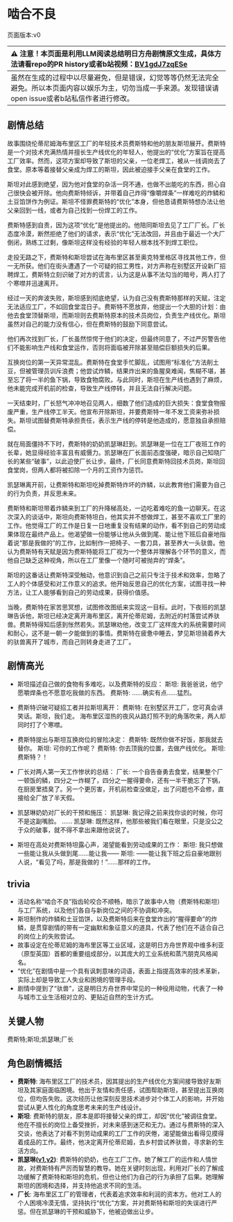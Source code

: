 # 啮合不良
页面版本:v0
 

| :warning: 注意！本页面是利用LLM阅读总结明日方舟剧情原文生成，具体方法请看repo的PR history或者b站视频：[BV1gdJ7zqESe](https://www.bilibili.com/video/BV1gdJ7zqESe/)         |
|:----------------------------|
| 虽然在生成的过程中以尽量避免，但是错误，幻觉等等仍然无法完全避免。所以本页面内容以娱乐为主，切勿当成一手来源。发现错误请open issue或者b站私信作者进行修改。|



## 剧情总结
故事围绕伦蒂尼姆海布里区工厂的年轻技术员费斯特和他的朋友斯坦展开。费斯特是一个对技术充满热情并擅长生产线优化的年轻人，他提出的“优化”方案旨在提高工厂效率。然而，这项方案却导致了斯坦的父亲，一位老焊工，被从一线调岗去了食堂。原本等着接替父亲成为焊工的斯坦，因此被迫接手父亲在食堂的工作。

斯坦对此感到绝望，因为他对食堂的杂活一窍不通，也做不出能吃的东西，担心自己很快会被开除。他向费斯特倾诉，并带着自己炸得“像嚼焊条”一样难吃的炸鳞和土豆馅饼作为例证。斯坦不怪罪费斯特的“优化”本身，但他恳请费斯特想办法让他父亲回到一线，或者为自己找到一份焊工的工作。

费斯特感到自责，因为这项“优化”是他提出的。他陪同斯坦去见了工厂厂长。厂长态度冷漠，断然拒绝了他们的请求，表示“优化”无法改回，并且由于最近一个大厂倒闭，熟练工过剩，像斯坦这样没有经验的年轻人根本找不到焊工职位。

走投无路之下，费斯特和斯坦尝试在海布里区甚至奥克特里格区寻找其他工作，但一无所获。他们在街头遭遇了一个可疑的招工男性，对方声称在别墅区开设新厂招聘焊工，费斯特立刻识破了对方的谎言，认为这是从事不法勾当的暗号，两人打了个寒噤并迅速离开。

经过一天的奔波失败，斯坦感到彻底绝望，认为自己没有费斯特那样的天赋，注定无法适应工厂，不如回食堂混日子。费斯特不愿放弃，他提出一个大胆的计划：由他去食堂顶替斯坦，而斯坦则去费斯特原本的技术员岗位，负责生产线优化。斯坦虽然对自己的能力没有信心，但在费斯特的鼓励下同意尝试。

他们再次找到厂长，厂长虽然惊愕于他们的决定，但最终同意了，不过严厉警告他们不能影响生产线和食堂运作，否则将面临被开除甚至赔偿巨额损失的后果。

互换岗位的第一天异常混乱。费斯特在食堂手忙脚乱，试图用“标准化”方法削土豆，但被管理员训斥浪费；他尝试炸鳞，结果炸出来的鱼腥臭难闻，焦糊不堪，甚至忘了将一半的鱼下锅，导致食物腐败。与此同时，斯坦在生产线也遇到了麻烦，他未能完成开机前的检查，导致生产线停转，并且无法自行解决问题。

一天结束时，厂长怒气冲冲地召见两人，细数了他们造成的巨大损失：食堂食物报废严重，生产线停工半天。他宣布开除斯坦，并要费斯特一年不发工资来弥补损失。斯坦试图替费斯特承担责任，表示生产线的停转是他造成的，愿意独自承担赔偿。

就在局面僵持不下时，费斯特的奶奶凯瑟琳赶到。凯瑟琳是一位在工厂夜班工作的长辈，她显得经验丰富且有威慑力。凯瑟琳在厂长面前态度强硬，暗示自己知晓厂长的某些“破事”，以此迫使厂长让步。最终，厂长同意费斯特回技术员岗，斯坦回食堂岗，但两人都将被扣除一个月的工资作为惩罚。

凯瑟琳离开前，让费斯特和斯坦吃掉费斯特炸坏的炸鳞，以此教育他们需要为自己的行为负责，并反思未来。

费斯特和斯坦带着炸鳞来到工厂的升降梯高处，一边吃着难吃的鱼一边聊天。在这次深入的谈话中，斯坦向费斯特坦白，他其实并不想做焊工，甚至不喜欢工厂里的工作。他觉得工厂的工作是日复一日地重复没有结果的动作，看不到自己的劳动成果体现在最终产品上。他渴望做一份能够让他从头做到尾、能让他下班后自豪地指着说“那是我做的”的工作，比如制作一把椅子、一套刀具，甚至养大一头驮兽。他认为费斯特有天赋是因为费斯特能将工厂视为一个整体并理解各个环节的意义，而他自己缺乏这种视角，所以在工厂里像一个随时可被抛弃的“焊条”。

斯坦的这番话让费斯特深受触动，他意识到自己之前只专注于技术和效率，忽略了工人的个体感受和对工作意义的追求。他开始反思自己的优化方案，试图寻找一种方法，让工人能够看到自己的劳动成果，获得价值感。

当晚，费斯特在家苦思冥想，试图修改图纸来实现这一目标。此时，下夜班的凯瑟琳告诉他，斯坦已经决定离开海布里区，离开伦蒂尼姆，去附近的村落尝试养驮兽。费斯特得知后感到怅然若失。凯瑟琳劝他，改变工厂这样庞大的系统需要时间和耐心，这不是一朝一夕能做到的事情。费斯特在疲惫中睡去，梦见斯坦骑着养大的驮兽离开了城市，而自己则转身走进了工厂。
## 剧情高光
- 斯坦描述自己做的食物有多难吃，以及费斯特的反应：
斯坦: 我爸爸说，他宁愿嚼焊条也不愿意吃我做的东西。
费斯特: ......确实有点......猛烈。

- 费斯特识破可疑招工者并拉斯坦离开：
费斯特: 在别墅区开工厂，您可真会讲笑话。斯坦，我们走。
海布里区湿热的夜风从路灯照不到的角落吹来，两人却同时打了个寒噤。

- 费斯特提出与斯坦互换岗位的冒险决定：
费斯特: 既然你做不好饭，那我就去替你。
斯坦: 可你的工作呢？
费斯特: 你去顶我的位置，去做产线优化。
斯坦: 费斯特？！

- 厂长对两人第一天工作惨状的总结：
厂长: 一个自告奋勇去食堂，结果整个厂一顿饭的鳞，四分之一炸糊了，四分之一腥得要命，还有一半干脆忘了下锅，在厨房里捂臭了。另一个更厉害，开机前检查没做足，出了问题也不会修，直接给全厂放了半天假。

- 凯瑟琳奶奶对厂长的干预和施压：
凯瑟琳: 我记得之前来找你谈的时候，你可不是这副嘴脸。
......
凯瑟琳: 既然这样，他那些被我们看在眼里，只是没公之于众的破事，就不得不拿出来跟他说说了。

- 斯坦在高处对费斯特坦露心声，渴望能看到劳动成果的工作：
斯坦: 我只想做一些能让我从头做到尾......能让我——
斯坦: ——能让我下班之后自豪地跟别人说，“看见了吗，那是我做的！”......那样的工作。
## trivia
- 活动名称“啮合不良”指齿轮咬合不顺畅，暗示了故事中人物（费斯特和斯坦）与工厂系统，以及他们各自与新岗位之间的不协调和冲突。
- 斯坦制作的炸鳞和土豆馅饼，以及费斯特后来在食堂炸出的“腥得要命”的炸鳞，是贯穿剧情的带有一定幽默和象征意义的道具，代表了他们在不适合自己的岗位上的失败尝试。
- 故事设定在伦蒂尼姆的海布里区等工业区域，这是明日方舟世界观中维多利亚（原型英国）首都的重要组成部分，以其庞大的工业系统和蒸汽朋克风格闻名。
- “优化”在剧情中是一个具有讽刺意味的词语，表面上指提高效率的技术革新，实际上却是导致工人失业和困境的管理手段。
- 剧情中提到了“驮兽”，这是明日方舟世界中常见的一种役用动物，代表了一种与城市工业生活相对立的、更贴近自然的生计方式。
## 关键人物
费斯特;斯坦;凯瑟琳;厂长
## 角色剧情概括
-   **费斯特**: 海布里区工厂的技术员，因其提出的生产线优化方案间接导致好友斯坦及其家庭面临困境。他出于友情和责任感，试图帮助斯坦，甚至提出互换岗位，但均告失败。这次经历让他深刻反思技术进步对个体工人的影响，并开始尝试从更人性化的角度思考未来的生产线设计。
-   **斯坦**: 费斯特的朋友，原本是即将接替父亲的焊工，却因“优化”被调往食堂。他在不擅长的岗位上备受挫折，对未来感到迷茫和无力。通过与费斯特的深入交谈，他表达了对看不到劳动成果的工厂工作的厌倦，渴望能做出看得见摸得着成品的工作。最终，他决定离开伦蒂尼姆，去乡村尝试养驮兽，寻求新的生活方向。
-   **凯瑟琳([v1](../chars/char_4162_cathy.md),[v2](../char_v3/char_4162_cathy.md))**: 费斯特的奶奶，也在工厂工作。她了解工厂的运作和人情世故，对费斯特有严厉而智慧的教导。她在关键时刻出现，利用对厂长的了解成功缓解了费斯特和斯坦的危机，但也让他们为自己的行为承担了后果。她理解斯坦的困境和选择，并支持他追求不同的生活。
-   **厂长**: 海布里区工厂的管理者，代表着追求效率和利润的资本方。他对工人的个人困境冷漠无情，坚持执行“优化”方案，并对费斯特和斯坦的失误进行严惩。但在凯瑟琳的干预和威胁下，他被迫做出让步。